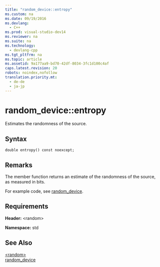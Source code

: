 ```yaml
---
title: "random_device::entropy"
ms.custom: na
ms.date: 09/19/2016
ms.devlang: 
  - C++
ms.prod: visual-studio-dev14
ms.reviewer: na
ms.suite: na
ms.technology: 
  - devlang-cpp
ms.tgt_pltfrm: na
ms.topic: article
ms.assetid: 9a177aa9-bd70-42df-8034-3fc1d100c4af
caps.latest.revision: 20
robots: noindex,nofollow
translation.priority.mt: 
  - de-de
  - ja-jp
---
```

# random_device::entropy
Estimates the randomness of the source.  
  
## Syntax  
  
```  
double entropy() const noexcept;  
```  
  
## Remarks  
 The member function returns an estimate of the randomness of the source, as measured in bits.  
  
 For example code, see [random_device](../vs140/random_device-Class.md).  
  
## Requirements  
 **Header:** <random\>  
  
 **Namespace:** std  
  
## See Also  
 [<random\>](../vs140/-random-.md)   
 [random_device](../vs140/random_device-Class.md)